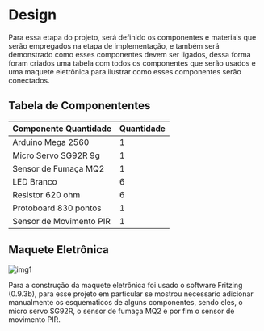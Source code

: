 # Design

Para essa etapa do projeto, será definido os componentes e materiais que serão empregados na etapa de implementação, e também será demonstrado como esses componentes devem ser ligados, dessa forma foram criados uma tabela com todos os componentes que serão usados e uma maquete eletrônica para ilustrar como esses componentes serão conectados.

## Tabela de Componententes

| Componente	Quantidade| Quantidade |   
| ----------------------| ---------- |
|Arduino Mega 2560| 1
| Micro Servo SG92R 9g| 1
| Sensor de Fumaça MQ2	 |  1
| LED Branco	 |  6
| Resistor 620 ohm	| 6
| Protoboard 830 pontos |  1
| Sensor de Movimento PIR | 1

## Maquete Eletrônica

![img1](https://i.imgur.com/224ynTA.jpg)

Para a construção da maquete eletrônica foi usado o software Fritzing (0.9.3b), para esse projeto em particular se mostrou necessario adicionar manualmente os esquematicos de alguns componentes, sendo eles, o micro servo SG92R, o sensor de fumaça MQ2 e por fim o sensor de movimento PIR.

